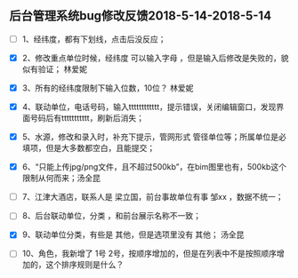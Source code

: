 ## 后台管理系统bug修改反馈2018-5-14-2018-5-14

- [ ] 1、经纬度，都有下划线，点击后没反应；
- [x] 2、修改重点单位时候，经纬度 可以输入字母 ，但是输入后修改是失败的，貌似有验证；  林爱妮
- [x] 3、所有的经纬度限制下输入位数，10位？ 林爱妮
- [x] 4、联动单位，电话号码，输入tttttttttttt，提示错误，关闭编辑窗口，发现界面号码后有ttttttttttt，刷新后消失；
- [x] 5、水源，修改和录入时，补充下提示，管网形式   管径单位等；所属单位是必填项，但是大多数都空白，且能提交；
- [x] 6、“只能上传jpg/png文件，且不超过500kb”，在bim图里也有，500kb这个限制从何而来；汤全昆
- [ ] 7、江津大酒店，联系人是 梁立国，前台事故单位有事  邹xx ，数据不统一；
- [ ] 8、后台联动单位，分类 ，和前台展示名称不一致；  
- [x] 9、联动单位分类，有些是 其他，但是选项里没有 其他； 汤全昆
- [ ] 10、角色，我新增了 1号  2号，按顺序增加的，但是在列表中不是按照顺序增加的，这个排序规则是什么？


